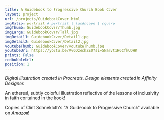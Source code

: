 ```yaml
---
title: A Guidebook to Progressive Church Book Cover
layout: project
url: /projects/GuidebookCover.html
imgRatio: portrait # portrait | landscape | square
imgThumb: GuidebookCover/Thumb.jpg
imgLarge: GuidebookCover/Tall.jpg
imgDetail1: GuidebookCover/Detail1.jpg
imgDetail2: GuidebookCover/Detail2.jpg
youtubeThumb: GuidebookCover/youtubeThumb.jpg
youtubeUrl: https://youtu.be/Vv6DzechZE0?si=5Namvt1H6CfkUDHK
prints: False
redbubbleUrl:
position: 1
---
```


*Digital illustration created in Procreate. Design elements created in Affinity Designer.*

An ethereal, subtly colorful illustration reflective of the lessons of inclusivity in faith contained in the book!

Copies of Clint Schnekloth's "A Guidebook to Progressive Church" available on [*Amazon*](https://www.amazon.com/Guidebook-Progressive-Church-Clint-Schnekloth/dp/0989115828/)!

